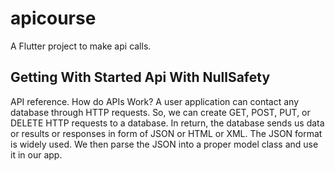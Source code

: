 # apicourse

A Flutter project to make api calls.

## Getting With Started Api With NullSafety

 API reference.
 How do APIs Work?
 A user application can contact any database through HTTP requests. 
 So, we can create GET, POST, PUT, or DELETE HTTP requests to a database. 
 In return, the database sends us data or results or responses in form of JSON or HTML or XML. 
 The JSON format is widely used. 
 We then parse the JSON into a proper model class and use it in our app.
